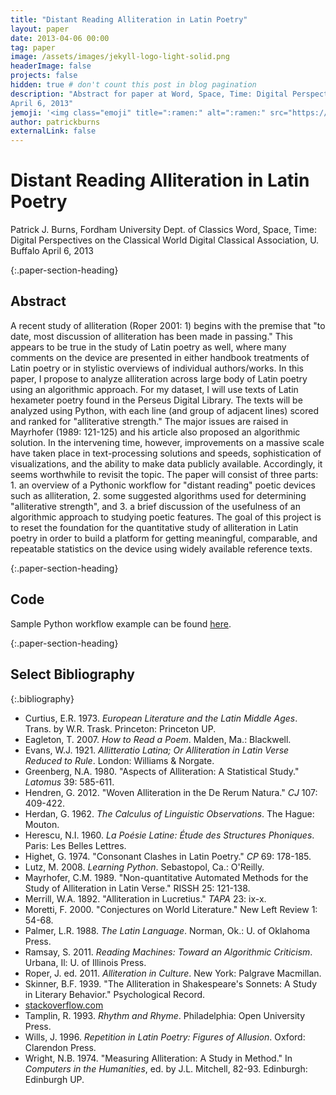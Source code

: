 ```yaml
---
title: "Distant Reading Alliteration in Latin Poetry"
layout: paper
date: 2013-04-06 00:00
tag: paper
image: /assets/images/jekyll-logo-light-solid.png
headerImage: false
projects: false
hidden: true # don't count this post in blog pagination
description: "Abstract for paper at Word, Space, Time: Digital Perspectives on the Classical World Digital Classical Association, U. Buffalo
April 6, 2013"
jemoji: '<img class="emoji" title=":ramen:" alt=":ramen:" src="https://assets.github.com/images/icons/emoji/unicode/1f35c.png" height="20" width="20" align="absmiddle">'
author: patrickburns
externalLink: false
---
```


# Distant Reading Alliteration in Latin Poetry
Patrick J. Burns, Fordham University Dept. of Classics
Word, Space, Time: Digital Perspectives on the Classical World Digital Classical Association, U. Buffalo
April 6, 2013

{:.paper-section-heading}
## Abstract 
A recent study of alliteration (Roper 2001: 1) begins with the premise that "to date, most discussion of alliteration has been made in passing." This appears to be true in the study of Latin poetry as well, where many comments on the device are presented in either handbook treatments of Latin poetry or in stylistic overviews of individual authors/works. In this paper, I propose to analyze alliteration across large body of Latin poetry using an algorithmic approach. For my dataset, I will use texts of Latin hexameter poetry found in the Perseus Digital Library. The texts will be analyzed using Python, with each line (and group of adjacent lines) scored and ranked for "alliterative strength." The major issues are raised in Mayrhofer (1989: 121-125) and his article also proposed an algorithmic solution. In the intervening time, however, improvements on a massive scale have taken place in text-processing solutions and speeds, sophistication of visualizations, and the ability to make data publicly available. Accordingly, it seems worthwhile to revisit the topic. The paper will consist of three parts: 1. an overview of a Pythonic workflow for "distant reading" poetic devices such as alliteration, 2. some suggested algorithms used for determining "alliterative strength", and 3. a brief discussion of the usefulness of an algorithmic approach to studying poetic features. The goal of this project is to reset the foundation for the quantitative study of alliteration in Latin poetry in order to build a platform for getting meaningful, comparable, and repeatable statistics on the device using widely available reference texts.

{:.paper-section-heading}
## Code
Sample Python workflow example can be found [here](http://gist.github.com/pbartleby/5276544).

{:.paper-section-heading}
## Select Bibliography

{:.bibliography}
- Curtius, E.R. 1973. <i>European Literature and the Latin Middle Ages</i>. Trans. by W.R. Trask. Princeton: Princeton UP.
- Eagleton, T. 2007. <i>How to Read a Poem</i>. Malden, Ma.: Blackwell.
- Evans, W.J. 1921. <i>Allitteratio Latina; Or Alliteration in Latin Verse Reduced to Rule</i>. London: Williams & Norgate.
- Greenberg, N.A. 1980. "Aspects of Alliteration: A Statistical Study." <i>Latomus</i> 39: 585-611.
- Hendren, G. 2012. "Woven Alliteration in the De Rerum Natura." <i>CJ</i> 107: 409-422.
- Herdan, G. 1962. <i>The Calculus of Linguistic Observations</i>. The Hague: Mouton.
- Herescu, N.I. 1960. <i>La Poésie Latine: Étude des Structures Phoniques</i>. Paris: Les Belles Lettres.
- Highet, G. 1974. "Consonant Clashes in Latin Poetry." <i>CP</i> 69: 178-185.
- Lutz, M. 2008. <i>Learning Python</i>. Sebastopol, Ca.: O'Reilly.
- Mayrhofer, C.M. 1989. "Non-quantitative Automated Methods for the Study of Alliteration in Latin Verse." RISSH 25: 121-138.
- Merrill, W.A. 1892. "Alliteration in Lucretius." <i>TAPA</i> 23: ix-x.
- Moretti, F. 2000. "Conjectures on World Literature." New Left Review 1: 54-68.
- Palmer, L.R. 1988. <i>The Latin Language</i>. Norman, Ok.: U. of Oklahoma Press.
- Ramsay, S. 2011. <i>Reading Machines: Toward an Algorithmic Criticism</i>. Urbana, Il: U. of Illinois Press.
- Roper, J. ed. 2011. <i>Alliteration in Culture</i>. New York: Palgrave Macmillan.
- Skinner, B.F. 1939. "The Alliteration in Shakespeare's Sonnets: A Study in Literary Behavior." Psychological Record.
- [stackoverflow.com](http://stackoverflow.com)
- Tamplin, R. 1993. <i>Rhythm and Rhyme</i>. Philadelphia: Open University Press.
- Wills, J. 1996. <i>Repetition in Latin Poetry: Figures of Allusion</i>. Oxford: Clarendon Press.
- Wright, N.B. 1974. "Measuring Alliteration: A Study in Method." In <i>Computers in the Humanities</i>, ed. by J.L. Mitchell, 82-93. Edinburgh: Edinburgh UP.